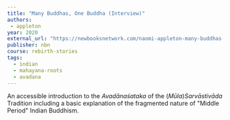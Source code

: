 ```yaml
---
title: "Many Buddhas, One Buddha (Interview)"
authors:
 - appleton
year: 2020
external_url: "https://newbooksnetwork.com/naomi-appleton-many-buddhas-one-buddha-a-study-and-translation-of-avadanasataka-1-40-equinox-2020/"
publisher: nbn
course: rebirth-stories
tags:
  - indian
  - mahayana-roots
  - avadana
---
```


An accessible introduction to the *Avadānaśataka* of the (*Mūla*)*Sarvāstivāda* Tradition including a basic explanation of the fragmented nature of "Middle Period" Indian Buddhism.
